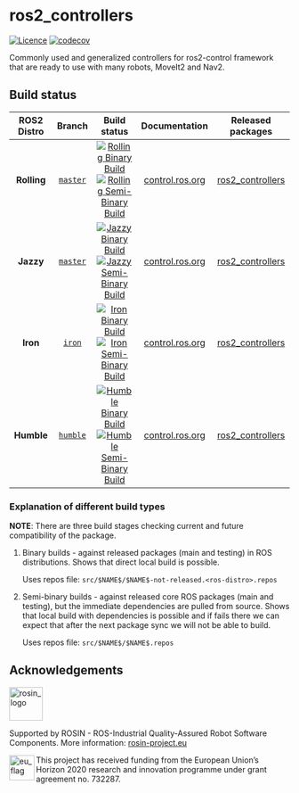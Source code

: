 # ros2_controllers

[![Licence](https://img.shields.io/badge/License-Apache%202.0-blue.svg)](https://opensource.org/licenses/Apache-2.0)
[![codecov](https://codecov.io/gh/ros-controls/ros2_controllers/branch/iron/graph/badge.svg?token=KSdY0tsHm6)](https://codecov.io/gh/ros-controls/ros2_controllers/tree/iron)

Commonly used and generalized controllers for ros2-control framework that are ready to use with many robots, MoveIt2 and Nav2.

## Build status

ROS2 Distro | Branch | Build status | Documentation | Released packages
:---------: | :----: | :----------: | :-----------: | :---------------:
**Rolling** | [`master`](https://github.com/ros-controls/ros2_controllers/tree/master) | [![Rolling Binary Build](https://github.com/ros-controls/ros2_controllers/actions/workflows/rolling-binary-build.yml/badge.svg?branch=master)](https://github.com/ros-controls/ros2_controllers/actions/workflows/rolling-binary-build.yml?branch=master) <br /> [![Rolling Semi-Binary Build](https://github.com/ros-controls/ros2_controllers/actions/workflows/rolling-semi-binary-build.yml/badge.svg?branch=master)](https://github.com/ros-controls/ros2_controllers/actions/workflows/rolling-semi-binary-build.yml?branch=master) | [control.ros.org](https://control.ros.org/master/doc/ros2_controllers/doc/controllers_index.html) | [ros2_controllers](https://index.ros.org/p/ros2_controllers/#rolling)
**Jazzy** | [`master`](https://github.com/ros-controls/ros2_controllers/tree/master) | [![Jazzy Binary Build](https://github.com/ros-controls/ros2_controllers/actions/workflows/jazzy-binary-build.yml/badge.svg?branch=master)](https://github.com/ros-controls/ros2_controllers/actions/workflows/jazzy-binary-build.yml?branch=master) <br /> [![Jazzy Semi-Binary Build](https://github.com/ros-controls/ros2_controllers/actions/workflows/jazzy-semi-binary-build.yml/badge.svg?branch=master)](https://github.com/ros-controls/ros2_controllers/actions/workflows/jazzy-semi-binary-build.yml?branch=master) | [control.ros.org](https://control.ros.org/jazzy/doc/ros2_controllers/doc/controllers_index.html) | [ros2_controllers](https://index.ros.org/p/ros2_controllers/#jazzy)
**Iron** | [`iron`](https://github.com/ros-controls/ros2_controllers/tree/iron) | [![Iron Binary Build](https://github.com/ros-controls/ros2_controllers/actions/workflows/iron-binary-build.yml/badge.svg?branch=master)](https://github.com/ros-controls/ros2_controllers/actions/workflows/iron-binary-build.yml?branch=master) <br /> [![Iron Semi-Binary Build](https://github.com/ros-controls/ros2_controllers/actions/workflows/iron-semi-binary-build.yml/badge.svg?branch=master)](https://github.com/ros-controls/ros2_controllers/actions/workflows/iron-semi-binary-build.yml?branch=master) | [control.ros.org](https://control.ros.org/iron/doc/ros2_controllers/doc/controllers_index.html) | [ros2_controllers](https://index.ros.org/p/ros2_controllers/#iron)
**Humble** | [`humble`](https://github.com/ros-controls/ros2_controllers/tree/humble) | [![Humble Binary Build](https://github.com/ros-controls/ros2_controllers/actions/workflows/humble-binary-build.yml/badge.svg?branch=master)](https://github.com/ros-controls/ros2_controllers/actions/workflows/humble-binary-build.yml?branch=master) <br /> [![Humble Semi-Binary Build](https://github.com/ros-controls/ros2_controllers/actions/workflows/humble-semi-binary-build.yml/badge.svg?branch=master)](https://github.com/ros-controls/ros2_controllers/actions/workflows/humble-semi-binary-build.yml?branch=master) | [control.ros.org](https://control.ros.org/humble/doc/ros2_controllers/doc/controllers_index.html) | [ros2_controllers](https://index.ros.org/p/ros2_controllers/#humble)

### Explanation of different build types

**NOTE**: There are three build stages checking current and future compatibility of the package.

1. Binary builds - against released packages (main and testing) in ROS distributions. Shows that direct local build is possible.

   Uses repos file: `src/$NAME$/$NAME$-not-released.<ros-distro>.repos`

1. Semi-binary builds - against released core ROS packages (main and testing), but the immediate dependencies are pulled from source.
   Shows that local build with dependencies is possible and if fails there we can expect that after the next package sync we will not be able to build.

   Uses repos file: `src/$NAME$/$NAME$.repos`


## Acknowledgements

<!--
    ROSIN acknowledgement from the ROSIN press kit
    @ https://github.com/rosin-project/press_kit
-->

<a href="http://rosin-project.eu">
  <img src="http://rosin-project.eu/wp-content/uploads/rosin_ack_logo_wide.png"
       alt="rosin_logo" height="60" >
</a>

Supported by ROSIN - ROS-Industrial Quality-Assured Robot Software Components.
More information: <a href="http://rosin-project.eu">rosin-project.eu</a>

<img src="http://rosin-project.eu/wp-content/uploads/rosin_eu_flag.jpg"
     alt="eu_flag" height="45" align="left" >

This project has received funding from the European Union’s Horizon 2020
research and innovation programme under grant agreement no. 732287.

